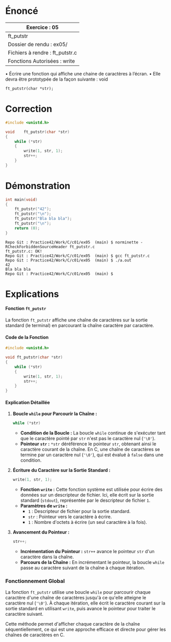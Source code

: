 # Énoncé

| Exercice : 05                   |
| ------------------------------- |
| ft_putstr                       |
| Dossier de rendu : ex05/        |
| Fichiers à rendre : ft_putstr.c |
| Fonctions Autorisées : write    |
• Écrire une fonction qui affiche une chaine de caractères à l’écran.
• Elle devra être prototypée de la façon suivante :
void
```
ft_putstr(char *str);
```
# Correction

```C
#include <unistd.h>

void	ft_putstr(char *str)
{
	while (*str)
	{
		write(1, str, 1);
		str++;
	}
}
```
# Démonstration

```C
int	main(void)
{
	ft_putstr("42");
	ft_putstr("\n");
	ft_putstr("Bla bla bla");
	ft_putstr("\n");
	return (0);
}
```

```
Repo Git : Practice42/Work/C/c01/ex05  (main) $ norminette -RCheckForbiddenSourceHeader ft_putstr.c 
ft_putstr.c: OK!
Repo Git : Practice42/Work/C/c01/ex05  (main) $ gcc ft_putstr.c 
Repo Git : Practice42/Work/C/c01/ex05  (main) $ ./a.out 
42
Bla bla bla
Repo Git : Practice42/Work/C/c01/ex05  (main) $ 

```
# Explications

#### Fonction `ft_putstr`

La fonction `ft_putstr` affiche une chaîne de caractères sur la sortie standard (le terminal) en parcourant la chaîne caractère par caractère.

#### Code de la Fonction

```c
#include <unistd.h>

void ft_putstr(char *str)
{
    while (*str)
    {
        write(1, str, 1);
        str++;
    }
}
```

#### Explication Détaillée

1. **Boucle `while` pour Parcourir la Chaîne :**

    ```c
    while (*str)
    ```

    - **Condition de la Boucle :** La boucle `while` continue de s'exécuter tant que le caractère pointé par `str` n'est pas le caractère nul (`'\0'`).
    - **Pointeur `str` :** `*str` déréférence le pointeur `str`, obtenant ainsi le caractère courant de la chaîne. En C, une chaîne de caractères se termine par un caractère nul (`'\0'`), qui est évalué à `false` dans une condition.

2. **Écriture du Caractère sur la Sortie Standard :**

    ```c
    write(1, str, 1);
    ```

    - **Fonction `write` :** Cette fonction système est utilisée pour écrire des données sur un descripteur de fichier. Ici, elle écrit sur la sortie standard (`stdout`), représentée par le descripteur de fichier `1`.
    - **Paramètres de `write` :**
        - `1` : Descripteur de fichier pour la sortie standard.
        - `str` : Pointeur vers le caractère à écrire.
        - `1` : Nombre d'octets à écrire (un seul caractère à la fois).

3. **Avancement du Pointeur :**

    ```c
    str++;
    ```

    - **Incrémentation du Pointeur :** `str++` avance le pointeur `str` d'un caractère dans la chaîne.
    - **Parcours de la Chaîne :** En incrémentant le pointeur, la boucle `while` passe au caractère suivant de la chaîne à chaque itération.

### Fonctionnement Global

La fonction `ft_putstr` utilise une boucle `while` pour parcourir chaque caractère d'une chaîne de caractères jusqu'à ce qu'elle atteigne le caractère nul (`'\0'`). À chaque itération, elle écrit le caractère courant sur la sortie standard en utilisant `write`, puis avance le pointeur pour traiter le caractère suivant.

Cette méthode permet d'afficher chaque caractère de la chaîne séquentiellement, ce qui est une approche efficace et directe pour gérer les chaînes de caractères en C.